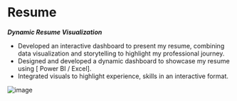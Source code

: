 # Resume

***Dynamic Resume Visualization***
- Developed an interactive dashboard to present my resume, combining data visualization and
storytelling to highlight my professional journey.
- Designed and developed a dynamic dashboard to showcase my resume using [ Power BI / Excel].
- Integrated visuals to highlight experience, skills in an interactive format.

![image](https://github.com/user-attachments/assets/916b6823-289b-4b9d-b614-e53e7419c09b)

